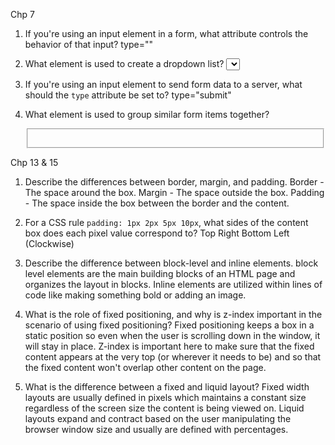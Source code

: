 Chp 7

1.  If you're using an input element in a form, what attribute controls the behavior of that input?
  type=""

2.  What element is used to create a dropdown list? <select>

3.  If you're using an input element to send form data to a server, what should the `type` attribute be set to? type="submit"


4.  What element is used to group similar form items together? <fieldset>


Chp 13 & 15
1.  Describe the differences between border, margin, and padding.
Border - The space around the box.
Margin - The space outside the box.
Padding - The space inside the box between the border and the content.

2.  For a CSS rule `padding: 1px 2px 5px 10px`, what sides of the content box does each pixel value correspond to? Top Right Bottom Left (Clockwise)

3.  Describe the difference between block-level and inline elements. block level elements are the main building blocks of an HTML page and organizes the layout in blocks.  Inline elements are utilized within lines of code like making something bold or adding an image.

4.  What is the role of fixed positioning, and why is z-index important in the scenario of using fixed positioning?  Fixed positioning keeps a box in a static position so even when the user is scrolling down in the window, it will stay in place.  Z-index is important here to make sure that the fixed content appears at the very top (or wherever it needs to be) and so that the fixed content won't overlap other content on the page.

5.  What is the difference between a fixed and liquid layout?  Fixed width layouts are usually defined in pixels which maintains a constant size regardless of the screen size the content is being viewed on.  Liquid layouts expand and contract based on the user manipulating the browser window size and usually are defined with percentages.
